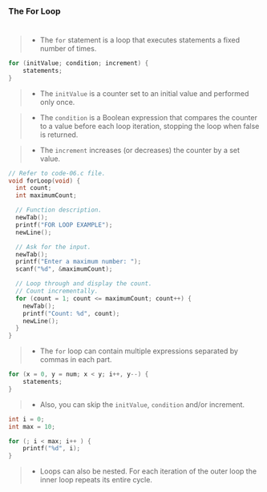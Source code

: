 ### The For Loop
#

> - The `for` statement is a loop that executes statements a fixed
    number of times.

```c
for (initValue; condition; increment) {
    statements;
}
```

> - The `initValue` is a counter set to an initial value and
    performed only once.

> - The `condition` is a Boolean expression that compares the
    counter to a value before each loop iteration, stopping the
    loop when false is returned.

> - The `increment` increases (or decreases) the counter by a set
    value.

```c
// Refer to code-06.c file.
void forLoop(void) {
  int count;
  int maximumCount;

  // Function description.
  newTab();
  printf("FOR LOOP EXAMPLE");
  newLine();

  // Ask for the input.
  newTab();
  printf("Enter a maximum number: ");
  scanf("%d", &maximumCount);

  // Loop through and display the count.
  // Count incrementally.
  for (count = 1; count <= maximumCount; count++) {
    newTab();
    printf("Count: %d", count);
    newLine();
  }
}
```

> - The `for` loop can contain multiple expressions separated by commas
    in each part.

```c
for (x = 0, y = num; x < y; i++, y--) {
    statements;
}
```

> - Also, you can skip the `initValue`, `condition` and/or increment.

```c
int i = 0;
int max = 10;

for (; i < max; i++ ) {
    printf("%d", i);
}
```

> - Loops can also be nested. For each iteration of the outer loop the inner
    loop repeats its entire cycle.
